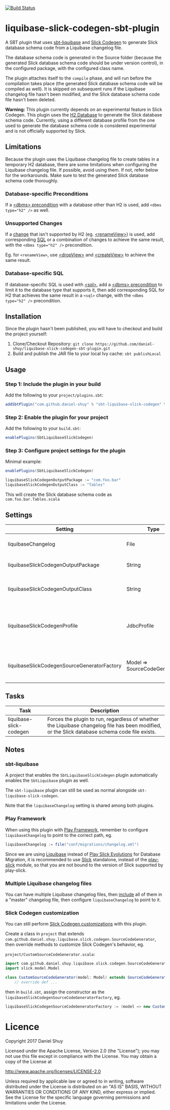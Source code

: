 [![Build Status](https://travis-ci.org/daniel-shuy/liquibase-slick-codegen-sbt-plugin.svg?branch=master)](https://travis-ci.org/daniel-shuy/liquibase-slick-codegen-sbt-plugin)


# liquibase-slick-codegen-sbt-plugin
A SBT plugin that uses [sbt-liquibase](https://github.com/sbtliquibase/sbt-liquibase-plugin) and [Slick Codegen](http://slick.lightbend.com/doc/3.1.1/code-generation.html) to generate Slick database schema code from a Liquibase changelog file.

The database schema code is generated in the Source folder (because the generated Slick database schema code should be under version control), in the configured package, with the configured class name.

The plugin attaches itself to the `compile` phase, and will run before the compilation takes place (the generated Slick database schema code will be compiled as well).
It is skipped on subsequent runs if the Liquibase changelog file hasn't been modified, and the Slick database schema code file hasn't been deleted.

__Warning:__ This plugin currently depends on an experimental feature in Slick Codegen. This plugin uses the [H2 Database](http://www.h2database.com/html/main.html) to generate the Slick database schema code. Currently, using a different database profile from the one used to generate the database schema code is considered experimental and is not officially supported by Slick.

## Limitations
Because the plugin uses the Liquibase changelog file to create tables in a temporary H2 database, there are some limitations when configuring the Liquibase changelog file. If possible, avoid using them. If not, refer below for the workarounds. Make sure to test the generated Slick database schema code thoroughly.

### Database-specific Preconditions
If a [\<dbms> precondition](http://www.liquibase.org/documentation/preconditions.html#ltdbmsgt) with a database other than H2 is used, add `<dbms type="h2" />` as well.

### Unsupported Changes
If a [change](http://www.liquibase.org/documentation/changes/index.html) that isn't supported by H2 (eg. [\<renameView>](http://www.liquibase.org/documentation/changes/rename_view.html)) is used, add corresponding [SQL](http://www.liquibase.org/documentation/changes/sql.html) or a combination of changes to achieve the same result, with the `<dbms type="h2" />` precondition.

Eg. for `<renameView>`, use [\<dropView>](http://www.liquibase.org/documentation/changes/drop_view.html) and [\<createView>](http://www.liquibase.org/documentation/changes/create_view.html) to achieve the same result.

### Database-specific SQL
If database-specific SQL is used with [\<sql>](http://www.liquibase.org/documentation/changes/sql.html), add a [\<dbms> precondition](http://www.liquibase.org/documentation/preconditions.html#ltdbmsgt) to limit it to the database type that supports it, then add corresponding SQL for H2 that achieves the same result in a `<sql>` change, with the `<dbms type="h2" />` precondition.

## Installation

Since the plugin hasn't been published, you will have to checkout and build the project yourself:
1. Clone/Checkout Repository: `git clone https://github.com/daniel-shuy/liquibase-slick-codegen-sbt-plugin.git`
2. Build and publish the JAR file to your local Ivy cache: `sbt publishLocal`

## Usage

### Step 1: Include the plugin in your build

Add the following to your `project/plugins.sbt`:
```scala
addSbtPlugin("com.github.daniel-shuy" % "sbt-liquibase-slick-codegen" % "0.1.0-SNAPSHOT")
```

### Step 2: Enable the plugin for your project

Add the following to your `build.sbt`:
```scala
enablePlugins(SbtLiquibaseSlickCodegen)
```

### Step 3: Configure project settings for the plugin

Minimal example:
```scala
enablePlugins(SbtLiquibaseSlickCodegen)

liquibaseSlickCodegenOutputPackage := "com.foo.bar"
liquibaseSlickCodegenOutputClass := "Tables"
```
This will create the Slick database schema code as `com.foo.bar.Tables.scala`

## Settings

| Setting                                     | Type                         | Description                                                                                                                                                                                                                         |
| ------------------------------------------- | ---------------------------- | ----------------------------------------------------------------------------------------------------------------------------------------------------------------------------------------------------------------------------------- |
| liquibaseChangelog                          | File                         | __Optional__. Your Liquibase changelog file. Defaults to `src/main/migrations/changelog.xml`.                                                                                                                          |
| liquibaseSlickCodegenOutputPackage          | String                       | __Required__. Package the generated Slick database schema code should be created in.                                                                                                                                                |
| liquibaseSlickCodegenOutputClass            | String                       | __Optional__. The class name for the generated Slick database schema code, without the `.scala` extension. Defaults to `Tables`.                                                                                                    |
| liquibaseSlickCodegenProfile                | JdbcProfile                  | __Optional__. The Slick database profile for the generated Slick database schema code. __This should be substituted with the Slick driver implementation for the database you intend to use.__ Defaults to `slick.driver.H2Driver`. |
| liquibaseSlickCodegenSourceGeneratorFactory | Model => SourceCodeGenerator | __Optional__. The factory for the SourceCodeGenerator implementation. See [Slick Codegen customization](#slick-codegen-customization). Defaults to the bundled SourceCodeGenerator.                                                 |

## Tasks

| Task                    | Description                                                                                                                                    |
| ----------------------- | ---------------------------------------------------------------------------------------------------------------------------------------------- |
| liquibase-slick-codegen | Forces the plugin to run, regardless of whether the Liquibase changelog file has been modified, or the Slick database schema code file exists. |

## Notes

### sbt-liquibase
A project that enables the `SbtLiquibaseSlickCodegen` plugin automatically enables the `SbtLiquibase` plugin as well.

The `sbt-liquibase` plugin can still be used as normal alongside `sbt-liquibase-slick-codegen`.

Note that the `liquibaseChangelog` setting is shared among both plugins.


### Play Framework
When using this plugin with [Play Framework](https://www.playframework.com/), remember to configure `liquibaseChangelog` to point to the correct path, eg.
```scala
liquibaseChangelog := file("conf/migrations/changelog.xml")
```

Since we are using [Liquibase](http://www.liquibase.org/) instead of [Play Slick Evolutions](https://www.playframework.com/documentation/latest/Evolutions) for Database Migration, it is recommended to use [Slick](http://slick.lightbend.com/) standalone, instead of the [play-slick](https://www.playframework.com/documentation/latest/PlaySlick) module, so that you are not bound to the version of Slick supported by play-slick.


### Multiple Liquibase changelog files
You can have multiple Liquibase changelog files, then [include](http://www.liquibase.org/documentation/include.html) all of them in a "master" changelog file, then configure `liquibaseChangelog` to point to it.


### Slick Codegen customization
You can still perform [Slick Codegen customizations](http://slick.lightbend.com/doc/3.2.0/code-generation.html#customization) with this plugin.

Create a class in `project` that extends `com.github.daniel.shuy.liquibase.slick.codegen.SourceCodeGenerator`, then override methods to customize Slick Codegen's behavior, eg.

`project/CustomSourceCodeGenerator.scala`:
```scala
import com.github.daniel.shuy.liquibase.slick.codegen.SourceCodeGenerator
import slick.model.Model

class CustomSourceCodeGenerator(model: Model) extends SourceCodeGenerator(model) {
    // override def ...
```

then in `build.sbt`, assign the constructor as the `liquibaseSlickCodegenSourceCodeGeneratorFactory`, eg.
```scala
liquibaseSlickCodegenSourceCodeGeneratorFactory := (model => new CustomSourceCodeGenerator(model))
```

# Licence

Copyright 2017 Daniel Shuy

Licensed under the Apache License, Version 2.0 (the "License"); you may not use this file except in compliance with the License. You may obtain a copy of the License at

http://www.apache.org/licenses/LICENSE-2.0

Unless required by applicable law or agreed to in writing, software distributed under the License is distributed on an "AS IS" BASIS, WITHOUT WARRANTIES OR CONDITIONS OF ANY KIND, either express or implied. See the License for the specific language governing permissions and limitations under the License.
